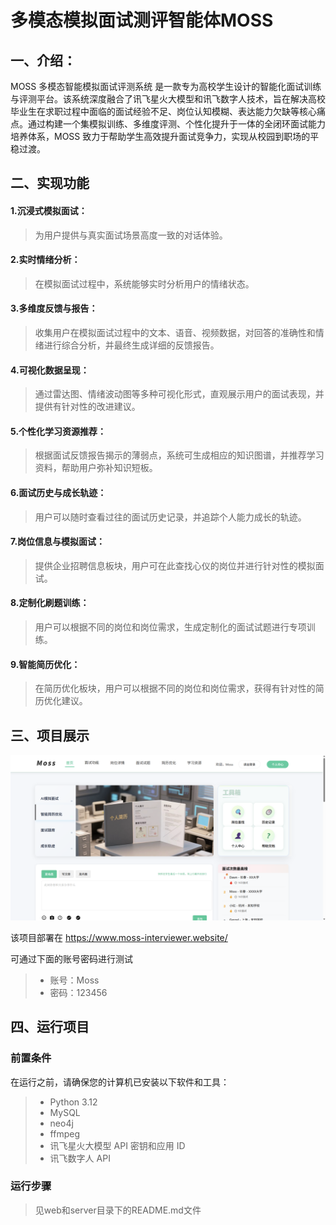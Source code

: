 # 多模态模拟面试测评智能体MOSS
## 一、介绍：
MOSS 多模态智能模拟面试评测系统 是一款专为高校学生设计的智能化面试训练与评测平台。该系统深度融合了讯飞星火大模型和讯飞数字人技术，旨在解决高校毕业生在求职过程中面临的面试经验不足、岗位认知模糊、表达能力欠缺等核心痛点。通过构建一个集模拟训练、多维度评测、个性化提升于一体的全闭环面试能力培养体系，MOSS 致力于帮助学生高效提升面试竞争力，实现从校园到职场的平稳过渡。

## 二、实现功能

#### 1.沉浸式模拟面试：

>为用户提供与真实面试场景高度一致的对话体验。

#### 2.实时情绪分析：

>在模拟面试过程中，系统能够实时分析用户的情绪状态。

#### 3.多维度反馈与报告： 

>收集用户在模拟面试过程中的文本、语音、视频数据，对回答的准确性和情绪进行综合分析，并最终生成详细的反馈报告。

#### 4.可视化数据呈现： 

>通过雷达图、情绪波动图等多种可视化形式，直观展示用户的面试表现，并提供有针对性的改进建议。

#### 5.个性化学习资源推荐： 

>根据面试反馈报告揭示的薄弱点，系统可生成相应的知识图谱，并推荐学习资料，帮助用户弥补知识短板。

#### 6.面试历史与成长轨迹： 

>用户可以随时查看过往的面试历史记录，并追踪个人能力成长的轨迹。

#### 7.岗位信息与模拟面试： 

>提供企业招聘信息板块，用户可在此查找心仪的岗位并进行针对性的模拟面试。

#### 8.定制化刷题训练： 

>用户可以根据不同的岗位和岗位需求，生成定制化的面试试题进行专项训练。

#### 9.智能简历优化： 

>在简历优化板块，用户可以根据不同的岗位和岗位需求，获得有针对性的简历优化建议。

## 三、项目展示

![Home.png](Home.png)

该项目部署在 https://www.moss-interviewer.website/

可通过下面的账号密码进行测试
>- 账号：Moss
>- 密码：123456

## 四、运行项目

### 前置条件

在运行之前，请确保您的计算机已安装以下软件和工具：
>- Python 3.12
>- MySQL
>- neo4j
>- ffmpeg
>- 讯飞星火大模型 API 密钥和应用 ID
>- 讯飞数字人 API

### 运行步骤

> 见web和server目录下的README.md文件


